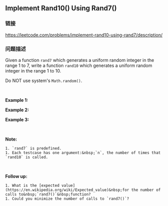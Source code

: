## Implement Rand10() Using Rand7()  
### 链接  
https://leetcode.com/problems/implement-rand10-using-rand7/description/  
### 问题描述
Given a function `rand7` which generates a uniform random integer in the range 1 to 7, write a function `rand10`&nbsp;which generates a uniform random integer in the range 1 to 10.

Do NOT use system&#39;s `Math.random()`.


&nbsp;

**Example 1:**

**Example 2:**

**Example 3:**

&nbsp;

**Note:**

	1. `rand7` is predefined.
	1. Each testcase has one argument:&nbsp;`n`, the number of times that `rand10` is called.

&nbsp;

**Follow up:**

	1. What is the [expected value](https://en.wikipedia.org/wiki/Expected_value)&nbsp;for the number of calls to&nbsp;`rand7()`&nbsp;function?
	1. Could you minimize the number of calls to `rand7()`?
